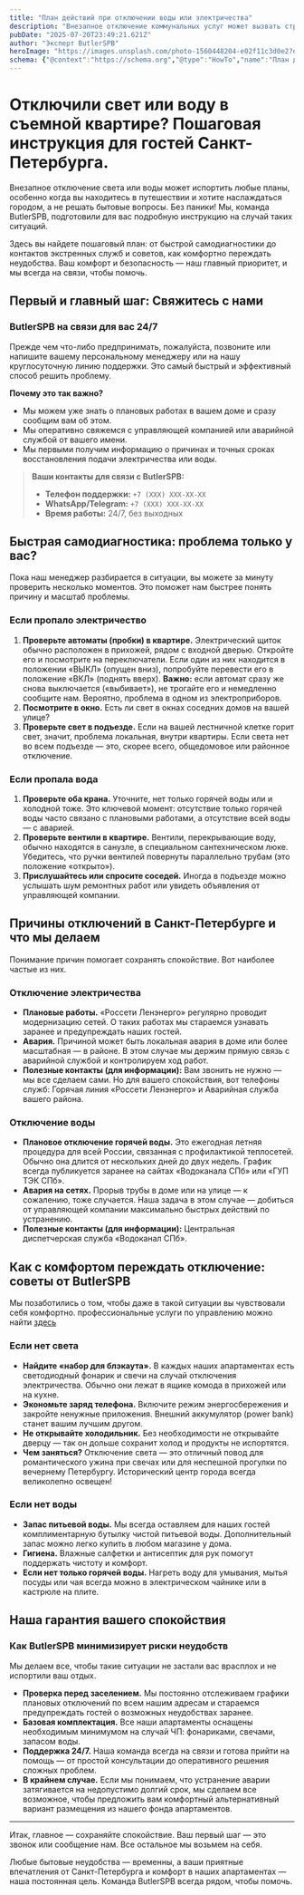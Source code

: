 ```yaml
---
title: "План действий при отключении воды или электричества"
description: "Внезапное отключение коммунальных услуг может вызвать стресс. В нашей статье от ButlerSPB мы подготовили для вас четкий и понятный план, который поможет сохранить спокойствие, безопасность и комфорт при отключении воды или электричества. Узнайте, как подготовиться заранее и что делать в первые часы."
pubDate: "2025-07-20T23:49:21.621Z"
author: "Эксперт ButlerSPB"
heroImage: "https://images.unsplash.com/photo-1560448204-e02f11c3d0e2?q=80&w=2070&auto=format&fit=crop"
schema: {"@context":"https://schema.org","@type":"HowTo","name":"План действий при отключении воды или электричества","description":"Внезапное отключение коммунальных услуг может вызвать стресс. В нашей статье от ButlerSPB мы подготовили для вас четкий и понятный план, который поможет сохранить спокойствие, безопасность и комфорт при отключении воды или электричества. Узнайте, как подготовиться заранее и что делать в первые часы.","image":{"@type":"ImageObject","url":"https://images.unsplash.com/photo-1560448204-e02f11c3d0e2?q=80&w=2070&auto=format&fit=crop"},"aggregateRating":{"@type":"AggregateRating","ratingValue":"4.8","reviewCount":610,"bestRating":"5","worstRating":"1"},"publisher":{"@type":"Organization","name":"Блог ButlerSPB","logo":{"@type":"ImageObject","url":"https://butlerspb-blog.netlify.app/favicon.ico"}},"mainEntityOfPage":{"@type":"WebPage","@id":"https://butlerspb-blog.netlify.app/blog/plan-deystviy-pri-otklyuchenii-vody-ili-elektrichestva/"}}
---
```


# Отключили свет или воду в съемной квартире? Пошаговая инструкция для гостей Санкт-Петербурга.

Внезапное отключение света или воды может испортить любые планы, особенно когда вы находитесь в путешествии и хотите наслаждаться городом, а не решать бытовые вопросы. Без паники! Мы, команда ButlerSPB, подготовили для вас подробную инструкцию на случай таких ситуаций.

Здесь вы найдете пошаговый план: от быстрой самодиагностики до контактов экстренных служб и советов, как комфортно переждать неудобства. Ваш комфорт и безопасность — наш главный приоритет, и мы всегда на связи, чтобы помочь.

## Первый и главный шаг: Свяжитесь с нами

### ButlerSPB на связи для вас 24/7

Прежде чем что-либо предпринимать, пожалуйста, позвоните или напишите вашему персональному менеджеру или на нашу круглосуточную линию поддержки. Это самый быстрый и эффективный способ решить проблему.

**Почему это так важно?**

*   Мы можем уже знать о плановых работах в вашем доме и сразу сообщим вам об этом.
*   Мы оперативно свяжемся с управляющей компанией или аварийной службой от вашего имени.
*   Мы первыми получим информацию о причинах и точных сроках восстановления подачи электричества или воды.

> **Ваши контакты для связи с ButlerSPB:**
> *   **Телефон поддержки:** `+7 (XXX) XXX-XX-XX`
> *   **WhatsApp/Telegram:** `+7 (XXX) XXX-XX-XX`
> *   **Время работы:** 24/7, без выходных

## Быстрая самодиагностика: проблема только у вас?

Пока наш менеджер разбирается в ситуации, вы можете за минуту проверить несколько моментов. Это поможет нам быстрее понять причину и масштаб проблемы.

### Если пропало электричество

1.  **Проверьте автоматы (пробки) в квартире.** Электрический щиток обычно расположен в прихожей, рядом с входной дверью. Откройте его и посмотрите на переключатели. Если один из них находится в положении «ВЫКЛ» (опущен вниз), попробуйте перевести его в положение «ВКЛ» (поднять вверх). **Важно:** если автомат сразу же снова выключается («выбивает»), не трогайте его и немедленно сообщите нам. Вероятно, проблема в одном из электроприборов.
2.  **Посмотрите в окно.** Есть ли свет в окнах соседних домов на вашей улице?
3.  **Проверьте свет в подъезде.** Если на вашей лестничной клетке горит свет, значит, проблема локальная, внутри квартиры. Если света нет во всем подъезде — это, скорее всего, общедомовое или районное отключение.

### Если пропала вода

1.  **Проверьте оба крана.** Уточните, нет только горячей воды или и холодной тоже. Это ключевой момент: отсутствие только горячей воды часто связано с плановыми работами, а отсутствие всей воды — с аварией.
2.  **Проверьте вентили в квартире.** Вентили, перекрывающие воду, обычно находятся в санузле, в специальном сантехническом люке. Убедитесь, что ручки вентилей повернуты параллельно трубам (это положение «открыто»).
3.  **Прислушайтесь или спросите соседей.** Иногда в подъезде можно услышать шум ремонтных работ или увидеть объявления от управляющей компании.

## Причины отключений в Санкт-Петербурге и что мы делаем

Понимание причин помогает сохранять спокойствие. Вот наиболее частые из них.

### Отключение электричества

*   **Плановые работы.** «Россети Ленэнерго» регулярно проводит модернизацию сетей. О таких работах мы стараемся узнавать заранее и предупреждать наших гостей.
*   **Авария.** Причиной может быть локальная авария в доме или более масштабная — в районе. В этом случае мы держим прямую связь с аварийной службой и контролируем ход работ.
*   **Полезные контакты (для информации):** Вам звонить не нужно — мы все сделаем сами. Но для вашего спокойствия, вот телефоны служб: Горячая линия «Россети Ленэнерго» и Аварийная служба вашего района.

### Отключение воды

*   **Плановое отключение горячей воды.** Это ежегодная летняя процедура для всей России, связанная с профилактикой теплосетей. Обычно она длится от нескольких дней до двух недель. График всегда публикуется заранее на сайтах «Водоканала СПб» или «ГУП ТЭК СПб».
*   **Авария на сетях.** Прорыв трубы в доме или на улице — к сожалению, тоже случается. Наша задача в этом случае — добиться от управляющей компании максимально быстрых действий по устранению.
*   **Полезные контакты (для информации):** Центральная диспетчерская служба «Водоканал СПб».

## Как с комфортом переждать отключение: советы от ButlerSPB

Мы позаботились о том, чтобы даже в такой ситуации вы чувствовали себя комфортно. профессиональные услуги по управлению можно найти <a href="https://butlerspb.ru/rent" target="_blank" rel="nofollow">здесь</a>

### Если нет света

*   **Найдите «набор для блэкаута».** В каждых наших апартаментах есть светодиодный фонарик и свечи на случай отключения электричества. Обычно они лежат в ящике комода в прихожей или на кухне.
*   **Экономьте заряд телефона.** Включите режим энергосбережения и закройте ненужные приложения. Внешний аккумулятор (power bank) станет вашим лучшим другом.
*   **Не открывайте холодильник.** Без необходимости не открывайте дверцу — так он дольше сохранит холод и продукты не испортятся.
*   **Чем заняться?** Отключение света — это отличный повод для романтического ужина при свечах или для неспешной прогулки по вечернему Петербургу. Исторический центр города всегда великолепно освещен!

### Если нет воды

*   **Запас питьевой воды.** Мы всегда оставляем для наших гостей комплиментарную бутылку чистой питьевой воды. Дополнительный запас можно легко купить в любом магазине у дома.
*   **Гигиена.** Влажные салфетки и антисептик для рук помогут поддержать чистоту и комфорт.
*   **Если нет только горячей воды.** Нагреть воду для умывания, мытья посуды или чая всегда можно в электрическом чайнике или в кастрюле на плите.

## Наша гарантия вашего спокойствия

### Как ButlerSPB минимизирует риски неудобств

Мы делаем все, чтобы такие ситуации не застали вас врасплох и не испортили ваш отдых.

*   **Проверка перед заселением.** Мы постоянно отслеживаем графики плановых отключений по всем нашим адресам и стараемся предупреждать гостей о возможных неудобствах заранее.
*   **Базовая комплектация.** Все наши апартаменты оснащены необходимым минимумом на случай ЧП: фонариками, свечами, запасом воды.
*   **Поддержка 24/7.** Наша команда всегда на связи и готова прийти на помощь — от простой консультации до оперативного решения сложных проблем.
*   **В крайнем случае.** Если мы понимаем, что устранение аварии затягивается на недопустимо долгий срок, мы сделаем все возможное, чтобы предложить вам комфортный альтернативный вариант размещения из нашего фонда апартаментов.

***

Итак, главное — сохраняйте спокойствие. Ваш первый шаг — это звонок или сообщение нам. Все остальное мы возьмем на себя.

Любые бытовые неудобства — временны, а ваши приятные впечатления от Санкт-Петербурга и комфорт в наших апартаментах — наша постоянная цель. Команда ButlerSPB всегда рядом, чтобы помочь.